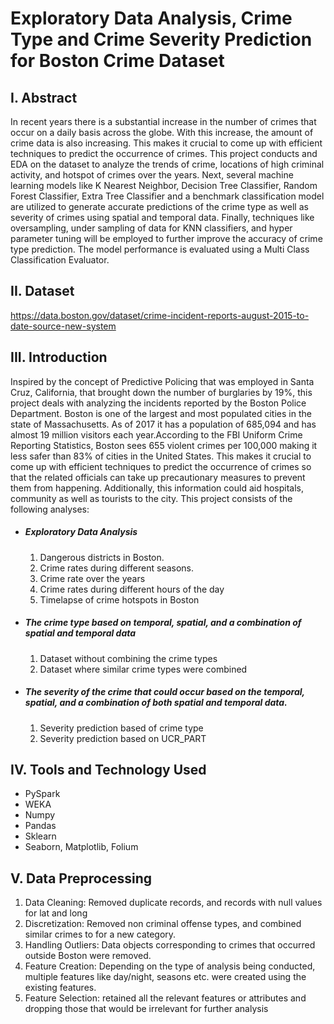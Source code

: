 # Exploratory Data Analysis, Crime Type and Crime Severity Prediction for Boston Crime Dataset

## I. Abstract
In recent years there is a substantial increase in the number of crimes that occur on a daily basis across the globe. With this increase, the amount of crime data is also increasing. This makes it crucial to come up with efficient techniques to predict the occurrence of crimes. This project conducts and EDA on the dataset to analyze the trends of crime, locations of high criminal activity, and hotspot of crimes over the years. Next, several machine learning models like K Nearest Neighbor, Decision Tree Classifier, Random Forest Classifier, Extra Tree Classifier and a benchmark classification model are utilized to generate accurate predictions of the crime type as well as severity of crimes using spatial and temporal data. Finally, techniques like oversampling, under sampling of data for KNN classifiers, and hyper parameter tuning will be employed to further improve the accuracy of crime type prediction. The model performance is evaluated using a Multi Class Classification Evaluator.

## II. Dataset
https://data.boston.gov/dataset/crime-incident-reports-august-2015-to-date-source-new-system

## III. Introduction
Inspired by the concept of Predictive Policing that was employed in Santa Cruz, California, that brought down the number of burglaries by 19%, this project deals with analyzing the incidents reported by the Boston Police Department. Boston is one of the largest and most populated cities in the state of Massachusetts. As of 2017 it has a population of 685,094 and has almost 19 million visitors each year.According to the FBI Uniform Crime Reporting Statistics, Boston sees 655 violent crimes per 100,000 making it less safer than 83% of cities in the United States. This makes it crucial to come up with efficient techniques to predict the occurrence of crimes so that the related officials can take up precautionary measures to prevent them from happening. Additionally, this information could aid hospitals, community as well as tourists to the city. This project consists of the following analyses:
- ##### Exploratory Data Analysis
  1. Dangerous districts in Boston.
  2. Crime rates during different seasons.
  3. Crime rate over the years
  4. Crime rates during different hours of the day
  5. Timelapse of crime hotspots in Boston
- ##### The crime type based on temporal, spatial, and a combination of spatial and temporal data
  1. Dataset without combining the crime types
  2. Dataset where similar crime types were combined
- ##### The severity of the crime that could occur based on the temporal, spatial, and a combination of both spatial and temporal data.
  1. Severity prediction based of crime type
  2. Severity prediction based on UCR_PART

## IV. Tools and Technology Used
- PySpark
- WEKA
- Numpy
- Pandas
- Sklearn
- Seaborn, Matplotlib, Folium

## V. Data Preprocessing
  1. Data Cleaning: Removed duplicate records, and records with null values for lat and long
  2. Discretization: Removed non criminal offense types, and combined similar crimes to for a new category.
  3. Handling Outliers: Data objects corresponding to crimes that occurred outside Boston were removed.
  4. Feature Creation: Depending on the type of analysis being conducted, multiple features like day/night, seasons etc. were created using the existing features.
  5. Feature Selection: retained all the relevant features or attributes and dropping those that would be irrelevant for further analysis
